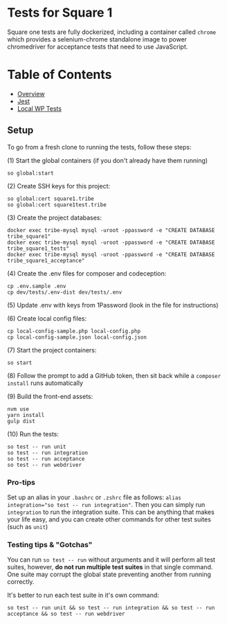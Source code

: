 # Tests for Square 1

Square one tests are fully dockerized, including a container called `chrome` which provides a selenium-chrome
standalone image to power chromedriver for acceptance tests that need to use JavaScript.

# Table of Contents

* [Overview](/docs/tests/README.md)
* [Jest](/docs/tests/jest.md)
* [Local WP Tests](/docs/tests/local.md)

## Setup

To go from a fresh clone to running the tests, follow these steps:

(1) Start the global containers (if you don't already have them running)

```
so global:start
```

(2) Create SSH keys for this project:

```
so global:cert square1.tribe
so global:cert square1test.tribe
```

(3) Create the project databases:

```
docker exec tribe-mysql mysql -uroot -ppassword -e "CREATE DATABASE tribe_square1"
docker exec tribe-mysql mysql -uroot -ppassword -e "CREATE DATABASE tribe_square1_tests"
docker exec tribe-mysql mysql -uroot -ppassword -e "CREATE DATABASE tribe_square1_acceptance"
```

(4) Create the .env files for composer and codeception:

```
cp .env.sample .env
cp dev/tests/.env-dist dev/tests/.env
```

(5) Update .env with keys from 1Password (look in the file for instructions)

(6) Create local config files:

```
cp local-config-sample.php local-config.php
cp local-config-sample.json local-config.json
```

(7) Start the project containers:

```
so start
```

(8) Follow the prompt to add a GitHub token, then sit back while a `composer install` runs automatically

(9) Build the front-end assets:

```
nvm use
yarn install
gulp dist
```

(10) Run the tests:

```
so test -- run unit
so test -- run integration
so test -- run acceptance
so test -- run webdriver
```

### Pro-tips

Set up an alias in your `.bashrc` or `.zshrc` file as follows:
`alias integration="so test -- run integration"`. Then you can simply run
`integration` to run the integration suite. This can be anything that makes your life easy,
and you can create other commands for other test suites (such as `unit`)

### Testing tips & "Gotchas"

You can run `so test -- run` without arguments and it will perform all test suites, however, **do not run multiple test suites** in that single command. One suite may corrupt the global state preventing another from running correctly.

It's better to run each test suite in it's own command:
```
so test -- run unit && so test -- run integration && so test -- run acceptance && so test -- run webdriver
```
